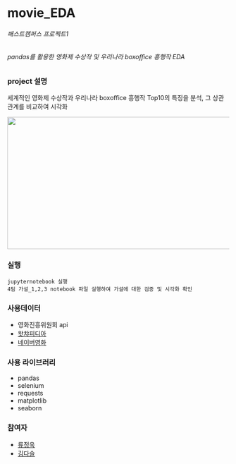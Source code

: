 # movie_EDA
###### 패스트캠퍼스 프로젝트1
###### pandas를 활용한 영화제 수상작 및 우리나라 boxoffice 흥행작 EDA


### project 설명
세계적인 영화제 수상작과 우리나라 boxoffice 흥행작 Top10의 특징을 분석, 그 상관관계를 비교하여 시각화 

 <image src=https://github.com/chojae123/movie_EDA/blob/main/data/img/img2.png width="750" height="300">


### 실행
```
jupyternotebook 실행
4팀 가설_1,2,3 notebook 파일 실행하여 가설에 대한 검증 및 시각화 확인
```
### 사용데이터
- 영화진흥위원회 api
- [왓챠피디아](https://pedia.watcha.com/ko-KR/)
- [네이버영화](https://movie.naver.com/)

### 사용 라이브러리
- pandas
- selenium
- requests
- matplotlib
- seaborn

### 참여자
- [류정욱](https://github.com/jamey0320)
- [김다슬](https://github.com/Daseul-Kim)
